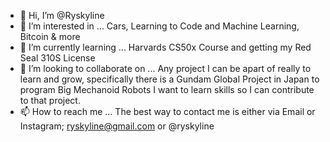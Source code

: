 - 👋 Hi, I’m @Ryskyline
- 👀 I’m interested in ... Cars, Learning to Code and Machine Learning, Bitcoin & more
- 🌱 I’m currently learning ... Harvards CS50x Course and getting my Red Seal 310S License
- 💞️ I’m looking to collaborate on ... Any project I can be apart of really to learn and grow, specifically there is a Gundam Global Project in Japan to program Big Mechanoid Robots I want to learn skills so I can contribute to that project.
- 📫 How to reach me ... The best way to contact me is either via Email or Instagram; ryskyline@gmail.com or @ryskyline

<!---
Ryskyline/Ryskyline is a ✨ special ✨ repository because its `README.md` (this file) appears on your GitHub profile.
You can click the Preview link to take a look at your changes.
--->
